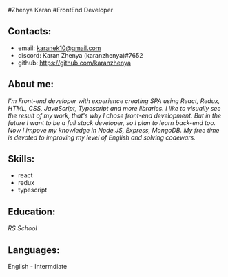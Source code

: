 #Zhenya Karan
#FrontEnd Developer
## Contacts:
 * email: karanek10@gmail.com
 * discord: Karan Zhenya (karanzhenya)#7652
 * github: https://github.com/karanzhenya
## About me:
 *I'm Front-end developer with experience creating SPA using React, Redux,
HTML, CSS, JavaScript, Typescript and more libraries. I like to visually see
the result of my work, that's why I chose front-end development. But in the
future I want to be a full stack developer, so I plan to learn back-end too.
Now I impove my knowledge in Node.JS, Express, MongoDB. My free time
is devoted to improving my level of English and solving codewars.*
## Skills:
* react
* redux
* typescript
## Education:
*RS School*
## Languages:
English - Intermdiate